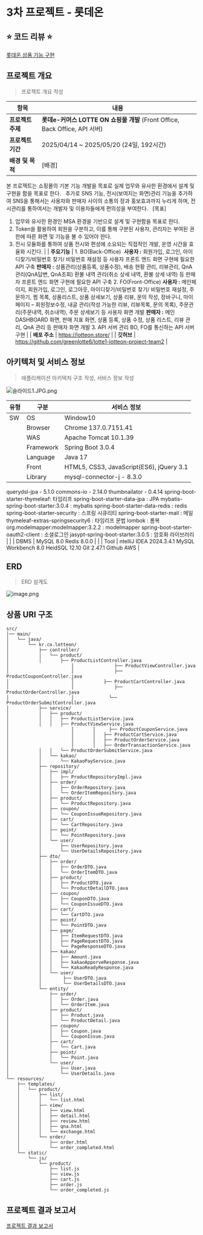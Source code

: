 # 3차 프로젝트 - 롯데온

## ⭐️ 코드 리뷰 ⭐️

[롯데온 상품 기능 구현](https://www.notion.so/2044ffb4f47b80a19c4bf817b8f7526d?pvs=21)

## 프로젝트 개요

> 프로젝트 개요 작성
> 

| 항목 | 내용 |
| --- | --- |
| **프로젝트 주제** | **롯데e-커머스 LOTTE ON 쇼핑몰** **개발** (Front Office, Back Office, API 서버) |
| **프로젝트 기간** | 2025/04/14 ~ 2025/05/20 (24일, 192시간) |
| **배경 및 목적** | [배경]
본 프로젝트는 쇼핑몰의 기본 기능 개발을 목표로 실제 업무와 유사한 환경에서 설계 및 구현을 함을 목표로 한다.
 
추가로 SNS 기능, 전시(보여지는 화면)관리 기능을 추가하여 SNS을 통해서는 사용자와 판매자 사이의 소통의 장과 홍보효과까지 누리게 하며, 전시관리를 통하여서는 개발자 및 이용자들에게 편의성을 부여한다.
 
[목표]
1. 업무와 유사한 환경인 MSA 환경을 기반으로 설계 및 구현함을 목표로 한다.
2. Token을 활용하여 회원을 구분하고, 이를 통해 구분된 사용자, 관리자는 부여된 권한에 따른 화면 및 기능을 볼 수 있어야 한다.
3. 전시 모듈화를 통하여 상품 전시와 편성에 소요되는 직접적인 개발, 운영 시간을 효율화 시킨다. |
| **주요기능** | 1. BO(Back-Office)                                                                                                                **사용자 :** 회원가입, 로그인, 아이디찾기/비밀번호 찾기/ 비밀번호 재설정 등 사용자 프론트 엔드 화면 구현에 필요한 API 구축                                                                                                                 **판매자 :** 상품관리(상품등록, 상품수정), 배송 현황 관리, 리뷰관리, QnA관리(QnA답변, QnA조회) 환불 내역 관리(취소 상세 내역, 환불 상세 내역) 등 판매자 프론트 엔드 화면 구현에 필요한 API 구축                                                                                                                                                       2. FO(Front-Office)                                                                                                                **사용자 :** 메인페이지, 회원가입, 로그인, 로그아웃, 아이디찾기/비밀번호 찾기/ 비밀번호 재설정, 주문하기, 찜 목록, 상품리스트, 상품 상세보기, 상품 리뷰, 문의 작성, 장바구니, 마이페이지 – 회원정보수정, 내글 관리(작성 가능한 리뷰, 리뷰목록, 문의 목록), 주문관리(주문내역, 취소내역), 주문 상세보기 등 사용자 화면 개발                                                                                                                       **판매자 :** 메인 DASHBOARD 화면, 판매 지표 화면, 상품 등록, 상품 수정, 상품 리스트, 리뷰 관리, QnA 관리 등 판매자 화면 개발                                                                                                                                                                                                                                                     3. API 서버 관리                                                                                                                   BO, FO를 통신하는 API 서버 구현 |
| **배포 주소** | https://lotteon.store/ |
| **깃허브** | https://github.com/greenlotte6/lotte1-lotteon-project-team2 |

## 아키텍처 및 서비스 정보

> 애플리케이션 아키텍처 구조 작성, 서비스 정보 작성
> 

![슬라이드1.JPG.png](attachment:2b33fd8f-28e4-48c5-9368-4a533ad2d933:슬라이드1.JPG.png)

| 유형 | 구분 | 서비스 정보 |
| --- | --- | --- |
| SW | OS | Window10 |
|  | Browser | Chrome 137.0.7151.41 |
|  | WAS | Apache Tomcat 10.1.39 |
|  | Framework | Spring Boot 3.0.4 |
|  | Language | Java 17 |
|  | Front | HTML5, CSS3, JavaScript(ES6), jQuery 3.1 |
|  | Library | mysql-connector-j - 8.3.0
querydsl-jpa - 5.1.0
commons-io - 2.14.0
thumbnailator - 0.4.14
spring-boot-starter-thymeleaf: 타임리프
spring-boot-starter-data-jpa : JPA
mybatis-spring-boot-starter:3.0.4 : mybatis
spring-boot-starter-data-redis : redis
spring-boot-starter-security : 스프링 시큐리티
spring-boot-starter-mail : 메일
thymeleaf-extras-springsecurity6 : 타임리프 문법
lombok : 롬복
org.modelmapper:modelmapper:3.2.2 : modelmapper
spring-boot-starter-oauth2-client : 소셜로그인
jasypt-spring-boot-starter:3.0.5 : 암호화 라이브러리 |
|  | DBMS | MySQL 8.0
Redis 8.0.0 |
|  | Tool | ntelliJ IDEA 2024.3.4.1
MySQL Workbench 8.0
HeidSQL 12.10
Git 2.47.1
Github
AWS |

## ERD

> ERD 설계도
> 

![image.png](attachment:f010d540-d339-4b8a-95bd-57ab134a4206:image.png)

## 상품 URI 구조

```
src/
│── main/
│   └── java/
│       └── kr.co.lotteon/
│           ├── controller/
│           │   └── product/
│           │       ├── ProductListController.java
│						│				├── ProductViewController.java
│						│				├── ProductCouponController.java
│						│		    ├── ProductCartController.java
│						│				├── ProductOrderController.java
│						│			  └── ProductOrderSubmitController.java
│           ├── service/
│           │   ├── product/
│           │   │   ├── ProductListService.java
│           │   │   ├── ProductViewService.java
│						│		│	  ├── ProductCouponService.java
│						│		│  	├── ProductCartService.java
│						│		│  	├── ProductOrderService.java
│						│		│  	├── OrderTransactionService.java
│           │   │   └── ProductOrderSubmitService.java
│           │   └── kakao/
│           │       └── KakaoPayService.java
│           ├── repository/
│           │   ├── impl/
│           │   │   ├── ProductRepositoryImpl.java
│           │   ├── order/
│           │   │   ├── OrderRepository.java
│           │   │   └── OrderItemRepository.java
│           │   ├── product/
│           │   │   └── ProductRepository.java
│           │   ├── coupon/
│           │   │   └── CouponIssueRepository.java
│           │   ├── cart/
│           │   │   └── CartRepository.java
│           │   ├── point/
│           │   │   └── PointRepository.java
│           │   └── user/
│           │       ├── UserRepository.java
│           │       └── UserDetailsRepository.java
│           ├── dto/
│           │   ├── order/
│           │   │   ├── OrderDTO.java
│           │   │   └── OrderItemDTO.java
│           │   ├── product/
│           │   │   ├── ProductDTO.java
│           │   │   └── ProductDetailDTO.java
│           │   ├── coupon/
│           │   │   ├── CouponDTO.java
│           │   │   └── CouponIssueDTO.java
│           │   ├── cart/
│           │   │   └── CartDTO.java
│           │   ├── point/
│           │   │   └── PointDTO.java
│           │   ├── page/
│           │   │   ├── ItemRequestDTO.java
│           │   │   ├── PageRequestDTO.java
│           │   │   └── PageResponseDTO.java
│           │   ├── kakao/
│           │   │   ├── Amount.java
│           │   │   ├── kakaoApporveResponse.java
│           │   │   └── KakaoReadyResponse.java
│           │   └── user/
│           │        ├── UserDTO.java
│           │        └── UserDetailsDTO.java
│           └── entity/
│               ├── order/
│               │   ├── Order.java
│               │   └── OrderItem.java
│               ├── product/
│               │   ├── Product.java
│               │   └── ProductDetail.java
│               ├── coupon/
│               │   ├── Coupon.java
│               │   └── CouponIssue.java
│               ├── cart/
│               │   └── Cart.java
│               ├── point/
│               │   └── Point.java
│               └── user/
│                   ├── User.java
│                   └── UserDetails.java
└── resources/
    ├── templates/
    │   └── product/
    │       ├── list/
    │       │   └── list.html
    │       ├── view/
    │       │   ├── view.html
    │       │   ├── detail.html
    │       │   ├── review.html
    │       │   ├── qna.html
    │       │   └── exchange.html
    │       └── order/
    │           ├── order.html
    │           └── order_completed.html
    └── static/
        └── js/
            └── product/
                ├── list.js
                ├── view.js
                ├── cart.js
                ├── order.js
                └── order_completed.js

```

## 프로젝트 결과 보고서

[프로젝트 결과 보고서](https://www.notion.so/20a4ffb4f47b8062888ed9a5e6e08602?pvs=21)
